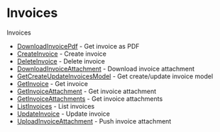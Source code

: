 # Invoices

Invoices


* [DownloadInvoicePdf](downloadinvoicepdf.md) - Get invoice as PDF
* [CreateInvoice](createinvoice.md) - Create invoice
* [DeleteInvoice](deleteinvoice.md) - Delete invoice
* [DownloadInvoiceAttachment](downloadinvoiceattachment.md) - Download invoice attachment
* [GetCreateUpdateInvoicesModel](getcreateupdateinvoicesmodel.md) - Get create/update invoice model
* [GetInvoice](getinvoice.md) - Get invoice
* [GetInvoiceAttachment](getinvoiceattachment.md) - Get invoice attachment
* [GetInvoiceAttachments](getinvoiceattachments.md) - Get invoice attachments
* [ListInvoices](listinvoices.md) - List invoices
* [UpdateInvoice](updateinvoice.md) - Update invoice
* [UploadInvoiceAttachment](uploadinvoiceattachment.md) - Push invoice attachment